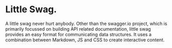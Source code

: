 # Little Swag.
A little swag never hurt anybody. Other than the swagger.io project, which is primarily focussed on building API related documentation, little swag provides an easy format for communicating data structures. It uses a combination between Markdown, JS and CSS to create interactive content.